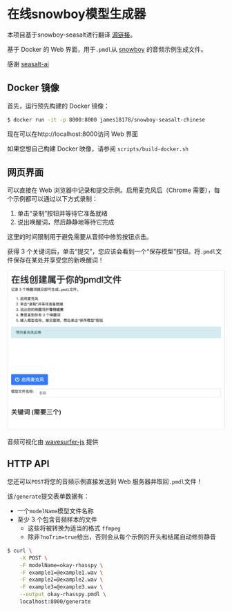 # 在线snowboy模型生成器

本项目基于snowboy-seasalt进行翻译 [源链接](https://github.com/rhasspy/snowboy-seasalt/)。

基于 Docker 的 Web 界面，用于`.pmdl`从 [snowboy](https://github.com/Kitt-AI/snowboy) 的音频示例生成文件。

感谢 [seasalt-ai](https://github.com/seasalt-ai/snowboy)

## Docker 镜像

首先，运行预先构建的 Docker 镜像：

```sh
$ docker run -it -p 8000:8000 james18178/snowboy-seasalt-chinese
```

现在可以在http://localhost:8000访问 Web 界面

如果您想自己构建 Docker 映像，请参阅 `scripts/build-docker.sh`

## 网页界面

可以直接在 Web 浏览器中记录和提交示例。启用麦克风后（Chrome 需要），每个示例都可以通过以下方式录制：

1. 单击“录制”按钮并等待它准备就绪
2. 说出唤醒词，然后静静地等待它完成

这里的时间限制用于避免需要从音频中修剪按钮点击。

获得 3 个关键词后，单击“提交”，您应该会看到一个“保存模型”按钮。将`.pmdl`文件保存在某处并享受您的新唤醒词！

![Screen shot of web interface](screenshot.png)

音频可视化由 [wavesurfer-js](https://wavesurfer-js.org/) 提供 

## HTTP API

您还可以`POST`将您的音频示例直接发送到 Web 服务器并取回`.pmdl`文件！

该`/generate`提交表单数据有：

* 一个`modelName`模型文件名称
* 至少 3 个包含音频样本的文件
    * 这些将被转换为适当的格式 `ffmpeg`
    * 除非`?noTrim=true`给出，否则会从每个示例的开头和结尾自动修剪静音

```sh
$ curl \
    -X POST \
    -F modelName=okay-rhasspy \
    -F example1=@example1.wav \
    -F example2=@example2.wav \
    -F example3=@example3.wav \
    --output okay-rhasspy.pmdl \
    localhost:8000/generate
```

